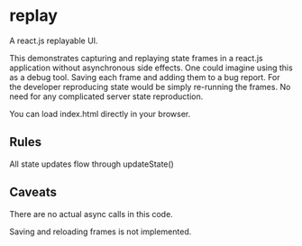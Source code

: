 replay
======

A react.js replayable UI.

This demonstrates capturing and replaying state frames in a react.js application without 
asynchronous side effects. One could imagine using this as a debug tool.  Saving each 
frame and adding them to a bug report.  For the developer reproducing state would be 
simply re-running the frames.  No need for any complicated server state reproduction.

You can load index.html directly in your browser.

## Rules

All state updates flow through updateState()

## Caveats 

There are no actual async calls in this code.

Saving and reloading frames is not implemented.
